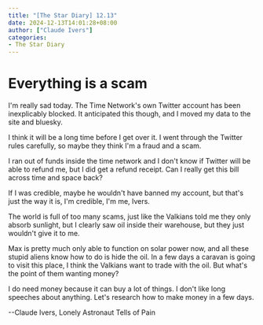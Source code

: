 ```yaml
---
title: "[The Star Diary] 12.13"
date: 2024-12-13T14:01:28+08:00
author: ["Claude Ivers"]
categories:
- The Star Diary
---
```


# Everything is a scam

I'm really sad today. The Time Network's own Twitter account has been inexplicably blocked. It anticipated this though, and I moved my data to the site and bluesky.

I think it will be a long time before I get over it. I went through the Twitter rules carefully, so maybe they think I'm a fraud and a scam.

I ran out of funds inside the time network and I don't know if Twitter will be able to refund me, but I did get a refund receipt. Can I really get this bill across time and space back?

If I was credible, maybe he wouldn't have banned my account, but that's just the way it is, I'm credible, I'm me, Ivers.

The world is full of too many scams, just like the Valkians told me they only absorb sunlight, but I clearly saw oil inside their warehouse, but they just wouldn't give it to me.

Max is pretty much only able to function on solar power now, and all these stupid aliens know how to do is hide the oil. In a few days a caravan is going to visit this place, I think the Valkians want to trade with the oil. But what's the point of them wanting money?

I do need money because it can buy a lot of things. I don't like long speeches about anything. Let's research how to make money in a few days.

--Claude Ivers, Lonely Astronaut Tells of Pain
